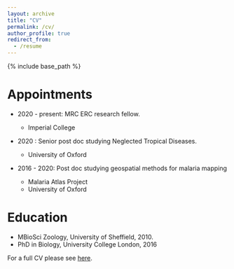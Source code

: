```yaml
---
layout: archive
title: "CV"
permalink: /cv/
author_profile: true
redirect_from:
  - /resume
---
```


{% include base_path %}



Appointments
======
* 2020 - present: MRC ERC research fellow.
  * Imperial College

* 2020 : Senior post doc studying Neglected Tropical Diseases.
  * University of Oxford

* 2016 - 2020: Post doc studying geospatial methods for malaria mapping
  * Malaria Atlas Project
  * University of Oxford

Education
======
* MBioSci Zoology, University of Sheffield, 2010.
* PhD in Biology, University College London, 2016


For a full CV please see [here](https://github.com/timcdlucas/CV/blob/master/tim-lucas-cv.pdf).
